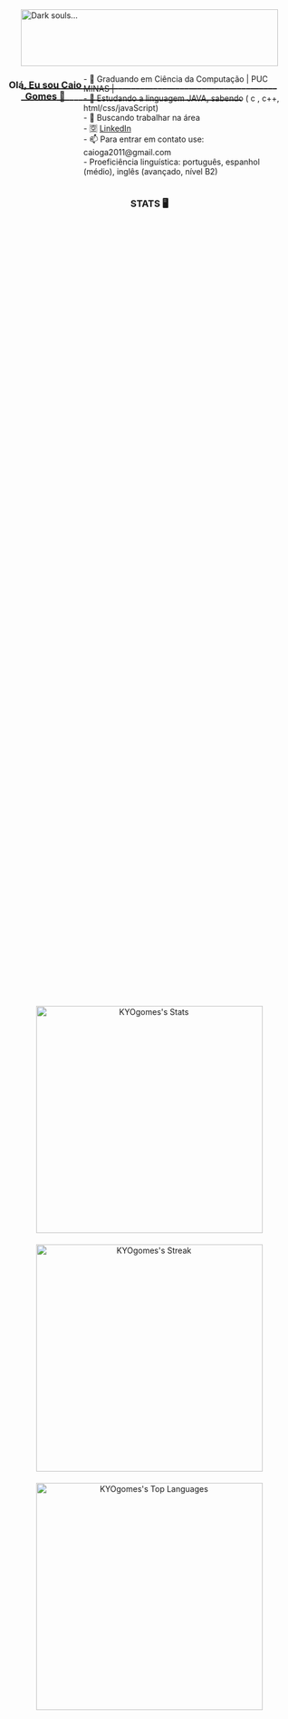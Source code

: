 <div style="display: flex; justify-content: center;">
  <div style="width: 90%;">
    <img src="https://github.com/KYOgomes/AEDS2/blob/main/gifBerserkPixel.gif" alt="Dark souls..." style="width: 100%;">
    <h3>____________________________________________________________________________________________________________</h3>
  </div>
</div>
<div style="display: flex; justify-content: center;">
  
  <div align="center";">
    <h3>Olá, Eu sou Caio Gomes 👋</h3>
  </div>
    <p>
      - 🔭 Graduando em Ciência da Computação | PUC MINAS |<br>
      - 🌱 Estudando a linguagem JAVA, sabendo ( c , c++, html/css/javaScript)<br>
      - 👯 Buscando trabalhar na área<br>
      - 🈳 <a href="https://www.linkedin.com/in/caio-gomes-393687299/">LinkedIn</a><br>
      - 📫 Para entrar em contato use: caioga2011@gmail.com<br>
      - Proeficiência linguística: português, espanhol (médio), inglês (avançado, nível B2)<br>
    </p>
  </div>
</div>

<div align="center";">
  <h3>STATS 🖥️</h3>
<div style="display: flex; justify-content: center; align-items: center; flex-direction: column; height: 100vh;">
  <div style="margin-bottom: 20px;">
    <img src="https://github-readme-stats.vercel.app/api?username=KYOgomes&theme=gotham&show_icons=true&hide_border=false&count_private=true" alt="KYOgomes's Stats" style="width: 400px;" style="height: 300px;">
  </div>
  <div style="margin-bottom: 20px;">
    <img src="https://github-readme-streak-stats.herokuapp.com/?user=KYOgomes&theme=gotham&hide_border=false" alt="KYOgomes's Streak" style="width: 400px;" style="height: 300px;">
  </div>
  <div>
    <img src="https://github-readme-stats.vercel.app/api/top-langs/?username=KYOgomes&theme=gotham&show_icons=true&hide_border=false&layout=compact" alt="KYOgomes's Top Languages" style="width: 400px;" style="height: 300px;">
  </div>
</div>

  
  <div style="display: flex; justify-content: center;">
  <div style="width: 100%;">
    <img src="https://github.com/KYOgomes/AEDS2/blob/main/gifDarksouls.gif" alt="Dark souls..." style="width: 100%;">
  </div>
</div>

### REDES SOCIAIS 📞
  <div> 
  <a href="https://www.youtube.com/channel/UCO0J-MmyIBlgt-lPxfNqYrA/featured" target="_blank"><img src="https://img.shields.io/badge/YouTube-FF0000?style=for-the-badge&logo=youtube&logoColor=white" target="_blank"></a>
  <a href="https://instagram.com/caiooooo.gomes?igshid=YmMyMTA2M2Y=" target="_blank"><img src="https://img.shields.io/badge/-Instagram-%23E4405F?style=for-the-badge&logo=instagram&logoColor=white" target="_blank"></a>
 	<a href="https://www.twitch.tv/caiogalo9" target="_blank"><img src="https://img.shields.io/badge/Twitch-9146FF?style=for-the-badge&logo=twitch&logoColor=white" target="_blank"></a>
  <a href = "mailto:caioga2011@gmail.com"><img src="https://img.shields.io/badge/-Gmail-%23333?style=for-the-badge&logo=gmail&logoColor=white" target="_blank"></a>
  <a href="https://www.linkedin.com/in/caio-gomes-393687299" target="_blank"><img loading="lazy" src="https://img.shields.io/badge/-LinkedIn-%230077B5?style=for-the-badge&logo=linkedin&logoColor=white" target="_blank"></a>   
    
</div>
